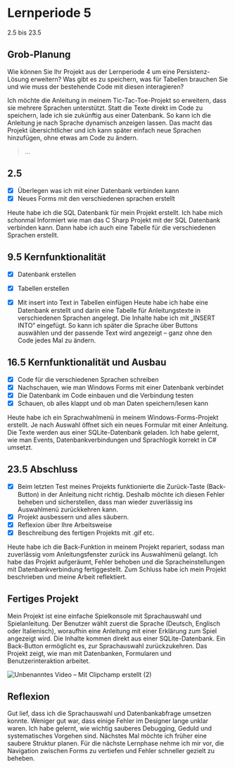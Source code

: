 # Lernperiode 5

2.5 bis 23.5

## Grob-Planung

Wie können Sie Ihr Projekt aus der Lernperiode 4 um eine Persistenz-Lösung erweitern? Was gibt es zu speichern, was für Tabellen brauchen Sie und wie muss der bestehende Code mit diesen interagieren?

Ich möchte die Anleitung in meinem Tic-Tac-Toe-Projekt so erweitern, dass sie mehrere Sprachen unterstützt. Statt die Texte direkt im Code zu speichern, lade ich sie zukünftig aus einer Datenbank. So kann ich die Anleitung je nach Sprache dynamisch anzeigen lassen. Das macht das Projekt übersichtlicher und ich kann später einfach neue Sprachen hinzufügen, ohne etwas am Code zu ändern.



> ...

## 2.5

- [x] Überlegen was ich mit einer Datenbank verbinden kann
- [x] Neues Forms mit den verschiedenen sprachen erstellt

Heute habe ich die SQL Datenbank für mein Projekt erstellt. Ich habe mich schonmal Informiert wie man das C Sharp Projekt mit der SQL Datenbank verbinden kann. Dann habe ich auch eine Tabelle für die verschiedenen Sprachen erstellt.



## 9.5 Kernfunktionalität

- [x] Datenbank erstellen
- [x] Tabellen erstellen 
- [x] Mit insert into Text in Tabellen einfügen
Heute habe ich habe eine Datenbank erstellt und darin eine Tabelle für Anleitungstexte in verschiedenen Sprachen angelegt. Die Inhalte habe ich mit „INSERT INTO“ eingefügt. So kann ich später die Sprache über Buttons auswählen und der passende Text wird angezeigt – ganz ohne den Code jedes Mal zu ändern.
  

## 16.5 Kernfunktionalität und Ausbau

- [x] Code für die verschiedenen Sprachen schreiben 
- [x]  Nachschauen, wie man Windows Forms mit einer Datenbank verbindet
- [x] Die Datenbank im Code einbauen und die Verbindung testen
- [x] Schauen, ob alles klappt und ob man Daten speichern/lesen kann

Heute habe ich ein Sprachwahlmenü in meinem Windows-Forms-Projekt erstellt. Je nach Auswahl öffnet sich ein neues Formular mit einer Anleitung. Die Texte werden aus einer SQLite-Datenbank geladen. Ich habe gelernt, wie man Events, Datenbankverbindungen und Sprachlogik korrekt in C# umsetzt.


## 23.5 Abschluss

- [x] Beim letzten Test meines Projekts funktionierte die Zurück-Taste (Back-Button) in der Anleitung nicht richtig. Deshalb möchte ich diesen Fehler beheben und 
      sicherstellen, dass man wieder zuverlässig ins Auswahlmenü zurückkehren kann.
- [x] Projekt ausbessern und alles säubern.
- [x] Reflexion über Ihre Arbeitsweise
- [x] Beschreibung des fertigen Projekts mit .gif etc.

Heute habe ich die Back-Funktion in meinem Projekt repariert, sodass man zuverlässig vom Anleitungsfenster zurück ins Auswahlmenü gelangt. Ich habe das Projekt aufgeräumt, Fehler behoben und die Spracheinstellungen mit Datenbankverbindung fertiggestellt. Zum Schluss habe ich mein Projekt beschrieben und meine Arbeit reflektiert.


## Fertiges Projekt

Mein Projekt ist eine einfache Spielkonsole mit Sprachauswahl und Spielanleitung. Der Benutzer wählt zuerst die Sprache (Deutsch, Englisch oder Italienisch), woraufhin eine Anleitung mit einer Erklärung zum Spiel angezeigt wird. Die Inhalte kommen direkt aus einer SQLite-Datenbank. Ein Back-Button ermöglicht es, zur Sprachauswahl zurückzukehren. Das Projekt zeigt, wie man mit Datenbanken, Formularen und Benutzerinteraktion arbeitet.

![Unbenanntes Video – Mit Clipchamp erstellt (2)](https://github.com/user-attachments/assets/b8e33b03-36df-4345-8170-e69f085641e7)


## Reflexion

Gut lief, dass ich die Sprachauswahl und Datenbankabfrage umsetzen konnte. Weniger gut war, dass einige Fehler im Designer lange unklar waren. Ich habe gelernt, wie wichtig sauberes Debugging, Geduld und systematisches Vorgehen sind. Nächstes Mal möchte ich früher eine saubere Struktur planen. Für die nächste Lernphase nehme ich mir vor, die Navigation zwischen Forms zu vertiefen und Fehler schneller gezielt zu beheben.

